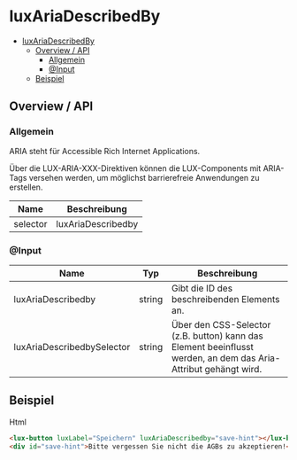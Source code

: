 # luxAriaDescribedBy

- [luxAriaDescribedBy](#luxariadescribedby)
  - [Overview / API](#overview--api)
    - [Allgemein](#allgemein)
    - [@Input](#input)
  - [Beispiel](#beispiel)

## Overview / API

### Allgemein

ARIA steht für Accessible Rich Internet Applications.

Über die LUX-ARIA-XXX-Direktiven können die LUX-Components mit ARIA-Tags versehen werden,
um möglichst barrierefreie Anwendungen zu erstellen.

| Name     | Beschreibung        |
| -------- | ------------------- |
| selector | luxAriaDescribedby  |

### @Input

| Name                       | Typ    | Beschreibung                                                                                                    |
| -------------------------- | ------ | --------------------------------------------------------------------------------------------------------------- |
| luxAriaDescribedby         | string | Gibt die ID des beschreibenden Elements an.                                                                     |
| luxAriaDescribedbySelector | string | Über den CSS-Selector (z.B. button) kann das Element beeinflusst werden, an dem das Aria-Attribut gehängt wird. |

## Beispiel

Html

```html
<lux-button luxLabel="Speichern" luxAriaDescribedby="save-hint"></lux-button>
<div id="save-hint">Bitte vergessen Sie nicht die AGBs zu akzeptieren!</div>
```
